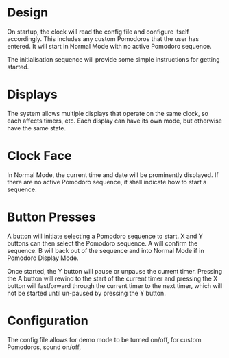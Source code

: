 # Design

On startup, the clock will read the config file and configure itself accordingly. This includes any custom Pomodoros 
that the user has entered. It will start in Normal Mode with no active Pomodoro sequence. 

The initialisation sequence will provide some simple instructions for getting started. 

# Displays 
The system allows multiple displays that operate on the same clock, so each affects timers, etc. Each display can have 
its own mode, but otherwise have the same state. 

# Clock Face

In Normal Mode, the current time and date will be prominently displayed. If there are no active Pomodoro sequence, it 
shall indicate how to start a sequence. 

# Button Presses
A button will initiate selecting a Pomodoro sequence to start. 
X and Y buttons can then select the Pomodoro sequence. 
A will confirm the sequence.
B will back out of the sequence and into Normal Mode if in Pomodoro Display Mode. 

Once started, the Y button will pause or unpause the current timer. Pressing the A button will rewind to the start of
the current timer and pressing the X button will fastforward through the current timer to the next timer, which will 
not be started until un-paused by pressing the Y button. 


# Configuration
The config file allows for demo mode to be turned on/off, for custom Pomodoros, sound on/off, 


